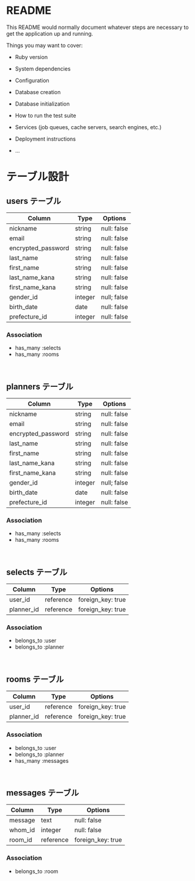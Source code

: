 # README

This README would normally document whatever steps are necessary to get the
application up and running.

Things you may want to cover:

- Ruby version

- System dependencies

- Configuration

- Database creation

- Database initialization

- How to run the test suite

- Services (job queues, cache servers, search engines, etc.)

- Deployment instructions

- ...


# テーブル設計

## users テーブル

| Column          | Type    | Options     |
| --------------- | ------- | ----------- |
| nickname        | string  | null: false |
| email              | string  | null: false |
| encrypted_password | string  | null: false |
| last_name       | string  | null: false |
| first_name      | string  | null: false |
| last_name_kana  | string  | null: false |
| first_name_kana | string  | null: false |
| gender_id       | integer | null; false |
| birth_date      | date    | null: false |
| prefecture_id   | integer | null: false |

### Association

- has_many :selects
- has_many :rooms

<br>

## planners テーブル

| Column          | Type    | Options     |
| --------------- | ------- | ----------- |
| nickname        | string  | null: false |
| email           | string  | null: false |
| encrypted_password | string  | null: false |
| last_name       | string  | null: false |
| first_name      | string  | null: false |
| last_name_kana  | string  | null: false |
| first_name_kana | string  | null: false |
| gender_id       | integer | null; false |
| birth_date      | date    | null: false |
| prefecture_id   | integer | null: false |

### Association

- has_many :selects
- has_many :rooms

<br>

## selects テーブル

| Column     | Type      | Options           |
| ---------- | --------- | ----------------- |
| user_id    | reference | foreign_key: true |
| planner_id | reference | foreign_key: true |

### Association

- belongs_to :user
- belongs_to :planner

<br>

## rooms テーブル

| Column     | Type      | Options           |
| ---------- | --------- | ----------------- |
| user_id    | reference | foreign_key: true |
| planner_id | reference | foreign_key: true |

### Association

- belongs_to :user
- belongs_to :planner
- has_many   :messages

<br>

## messages テーブル

| Column     | Type      | Options           |
| ---------- | --------- | ----------------- |
| message    | text      | null: false       |
| whom_id    | integer   | null: false       |
| room_id    | reference | foreign_key: true |

### Association

- belongs_to :room